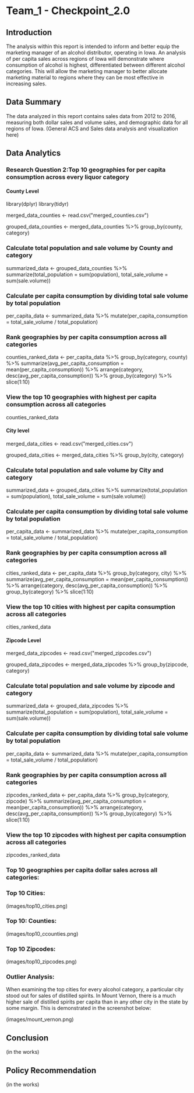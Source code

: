 # Team_1 - Checkpoint_2.0

## Introduction 
The analysis within this report is intended to inform and better equip the marketing manager of an alcohol distributor, operating in Iowa. An analysis of per capita sales across regions of Iowa will demonstrate where consumption of alcohol is highest, differentiated between different alcohol categories. This will allow the marketing manager to better allocate marketing material to regions where they can be most effective in increasing sales. 

## Data Summary
The data analyzed in this report contains sales data from 2012 to 2016, measuring both dollar sales and volume sales, and demographic data for all regions of Iowa. (General ACS and Sales data analysis and visualization here)

## Data Analytics



### Research Question 2:Top 10 geographies for per capita consumption across every liquor category

#### County Level
library(dplyr)
library(tidyr)

merged_data_counties <- read.csv("merged_counties.csv")


grouped_data_counties <- merged_data_counties %>% 
  group_by(county, category) 

### Calculate total population and sale volume by County and category
summarized_data <- grouped_data_counties %>% 
  summarize(total_population = sum(population),
            total_sale_volume = sum(sale.volume))

### Calculate per capita consumption by dividing total sale volume by total population
per_capita_data <- summarized_data %>% 
  mutate(per_capita_consumption = total_sale_volume / total_population)

### Rank geographies by per capita consumption across all categories
counties_ranked_data <- per_capita_data %>% 
  group_by(category, county) %>% 
  summarize(avg_per_capita_consumption = mean(per_capita_consumption)) %>% 
  arrange(category, desc(avg_per_capita_consumption)) %>% 
  group_by(category) %>% 
  slice(1:10)

### View the top 10 geographies with highest per capita consumption across all categories
counties_ranked_data

#### City level

merged_data_cities <- read.csv("merged_cities.csv")

grouped_data_cities <- merged_data_cities %>% 
  group_by(city, category) 

### Calculate total population and sale volume by City and category
summarized_data <- grouped_data_cities %>% 
  summarize(total_population = sum(population),
            total_sale_volume = sum(sale.volume))
### Calculate per capita consumption by dividing total sale volume by total population
per_capita_data <- summarized_data %>% 
  mutate(per_capita_consumption = total_sale_volume / total_population)
### Rank geographies by per capita consumption across all categories
cities_ranked_data <- per_capita_data %>% 
  group_by(category, city) %>% 
  summarize(avg_per_capita_consumption = mean(per_capita_consumption)) %>% 
  arrange(category, desc(avg_per_capita_consumption)) %>% 
  group_by(category) %>% 
  slice(1:10)

### View the top 10 cities with highest per capita consumption across all categories
cities_ranked_data


#### Zipcode Level

merged_data_zipcodes <- read.csv("merged_zipcodes.csv")

grouped_data_zipcodes <- merged_data_zipcodes %>% 
  group_by(zipcode, category) 

### Calculate total population and sale volume by zipcode and category
summarized_data <- grouped_data_zipcodes %>% 
  summarize(total_population = sum(population),
            total_sale_volume = sum(sale.volume))
### Calculate per capita consumption by dividing total sale volume by total population
per_capita_data <- summarized_data %>% 
  mutate(per_capita_consumption = total_sale_volume / total_population)
### Rank geographies by per capita consumption across all categories
zipcodes_ranked_data <- per_capita_data %>% 
  group_by(category, zipcode) %>% 
  summarize(avg_per_capita_consumption = mean(per_capita_consumption)) %>% 
  arrange(category, desc(avg_per_capita_consumption)) %>% 
  group_by(category) %>% 
  slice(1:10)

### View the top 10 zipcodes with highest per capita consumption across all categories
zipcodes_ranked_data


### Top 10 geographies per capita dollar sales across all categories:

### Top 10 Cities:

(images/top10_cities.png)

### Top 10: Counties:

(images/top10_ccounties.png)

### Top 10 Zipcodes:

(images/top10_zipcodes.png)

### Outlier Analysis:

When examining the top cities for every alcohol category, a particular city stood out for sales of distilled spirits. In Mount Vernon, there is a much higher sale of distilled spirits per capita than in any other city in the state by some margin. This is demonstrated in the screenshot below:

(images/mount_vernon.png)

## Conclusion
(in the works)

## Policy Recommendation
(in the works)

